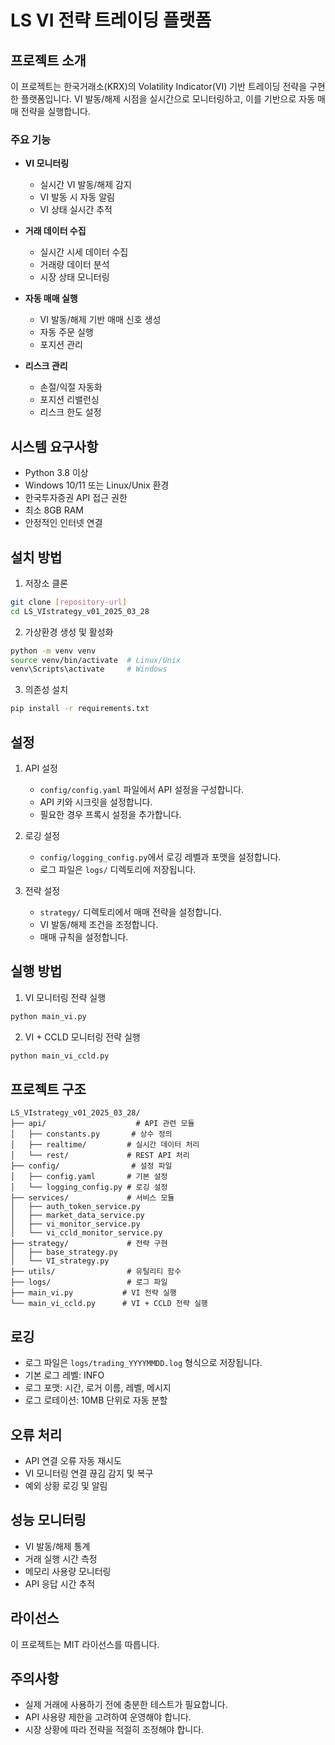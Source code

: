 # LS VI 전략 트레이딩 플랫폼

## 프로젝트 소개
이 프로젝트는 한국거래소(KRX)의 Volatility Indicator(VI) 기반 트레이딩 전략을 구현한 플랫폼입니다. VI 발동/해제 시점을 실시간으로 모니터링하고, 이를 기반으로 자동 매매 전략을 실행합니다.

### 주요 기능
- **VI 모니터링**
  - 실시간 VI 발동/해제 감지
  - VI 발동 시 자동 알림
  - VI 상태 실시간 추적

- **거래 데이터 수집**
  - 실시간 시세 데이터 수집
  - 거래량 데이터 분석
  - 시장 상태 모니터링

- **자동 매매 실행**
  - VI 발동/해제 기반 매매 신호 생성
  - 자동 주문 실행
  - 포지션 관리

- **리스크 관리**
  - 손절/익절 자동화
  - 포지션 리밸런싱
  - 리스크 한도 설정

## 시스템 요구사항
- Python 3.8 이상
- Windows 10/11 또는 Linux/Unix 환경
- 한국투자증권 API 접근 권한
- 최소 8GB RAM
- 안정적인 인터넷 연결

## 설치 방법
1. 저장소 클론
```bash
git clone [repository-url]
cd LS_VIstrategy_v01_2025_03_28
```

2. 가상환경 생성 및 활성화
```bash
python -m venv venv
source venv/bin/activate  # Linux/Unix
venv\Scripts\activate     # Windows
```

3. 의존성 설치
```bash
pip install -r requirements.txt
```

## 설정
1. API 설정
   - `config/config.yaml` 파일에서 API 설정을 구성합니다.
   - API 키와 시크릿을 설정합니다.
   - 필요한 경우 프록시 설정을 추가합니다.

2. 로깅 설정
   - `config/logging_config.py`에서 로깅 레벨과 포맷을 설정합니다.
   - 로그 파일은 `logs/` 디렉토리에 저장됩니다.

3. 전략 설정
   - `strategy/` 디렉토리에서 매매 전략을 설정합니다.
   - VI 발동/해제 조건을 조정합니다.
   - 매매 규칙을 설정합니다.

## 실행 방법
1. VI 모니터링 전략 실행
```bash
python main_vi.py
```

2. VI + CCLD 모니터링 전략 실행
```bash
python main_vi_ccld.py
```

## 프로젝트 구조
```
LS_VIstrategy_v01_2025_03_28/
├── api/                    # API 관련 모듈
│   ├── constants.py       # 상수 정의
│   ├── realtime/         # 실시간 데이터 처리
│   └── rest/             # REST API 처리
├── config/                # 설정 파일
│   ├── config.yaml       # 기본 설정
│   └── logging_config.py # 로깅 설정
├── services/             # 서비스 모듈
│   ├── auth_token_service.py
│   ├── market_data_service.py
│   ├── vi_monitor_service.py
│   └── vi_ccld_monitor_service.py
├── strategy/             # 전략 구현
│   ├── base_strategy.py
│   └── VI_strategy.py
├── utils/                # 유틸리티 함수
├── logs/                 # 로그 파일
├── main_vi.py           # VI 전략 실행
└── main_vi_ccld.py      # VI + CCLD 전략 실행
```

## 로깅
- 로그 파일은 `logs/trading_YYYYMMDD.log` 형식으로 저장됩니다.
- 기본 로그 레벨: INFO
- 로그 포맷: 시간, 로거 이름, 레벨, 메시지
- 로그 로테이션: 10MB 단위로 자동 분할

## 오류 처리
- API 연결 오류 자동 재시도
- VI 모니터링 연결 끊김 감지 및 복구
- 예외 상황 로깅 및 알림

## 성능 모니터링
- VI 발동/해제 통계
- 거래 실행 시간 측정
- 메모리 사용량 모니터링
- API 응답 시간 추적

## 라이선스
이 프로젝트는 MIT 라이선스를 따릅니다.

## 주의사항
- 실제 거래에 사용하기 전에 충분한 테스트가 필요합니다.
- API 사용량 제한을 고려하여 운영해야 합니다.
- 시장 상황에 따라 전략을 적절히 조정해야 합니다. 
